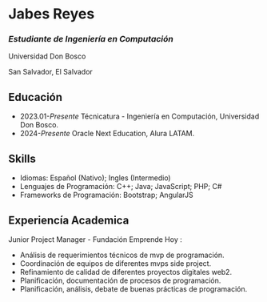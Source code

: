 # Jabes Reyes

### *Estudiante de Ingeniería en Computación*

Universidad Don Bosco

San Salvador, El Salvador

## Educación

- 2023.01-*Presente* Técnicatura - Ingeniería en Computación, Universidad Don Bosco.
- 2024-*Presente* Oracle Next Education, Alura LATAM.

## Skills

- Idiomas: Español (Nativo); Ingles (Intermedio)
- Lenguajes de Programación: C++; Java; JavaScript; PHP; C#
- Frameworks de Programación: Bootstrap; AngularJS

## Experiencía Academica

Junior Project Manager - Fundación Emprende Hoy :
- Análisis de requerimientos técnicos de mvp de programación.
- Coordinación de equipos de diferentes mvps side project.
- Refinamiento de calidad de diferentes proyectos digitales web2.
- Planificación, documentación de procesos de programación.
- Planificación, análisis, debate de buenas prácticas de programación.
